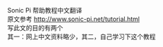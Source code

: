 Sonic Pi 帮助教程中文翻译</br>
原文参考 http://www.sonic-pi.net/tutorial.html </br>
写此文的目的有两个</br>
其一：网上中文资料略少，其二，自己学习下这个教程
